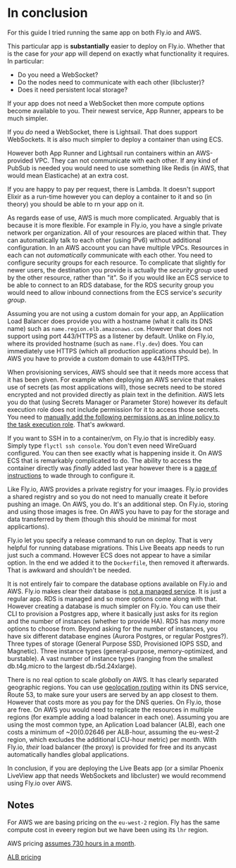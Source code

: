 # In conclusion

For this guide I tried running the same app on both Fly.io and AWS.

This particular app is **substantially** easier to deploy on Fly.io. Whether that is the case for _your_ app will depend on exactly what functionality it requires. In particular:

- Do you need a WebSocket?
- Do the nodes need to communicate with each other (libcluster)?
- Does it need persistent local storage?

If your app does not need a WebSocket then more compute options become available to you. Their newest service, App Runner, appears to be much simpler.

If you _do_ need a WebSocket, there is Lightsail. That does support WebSockets. It is also much simpler to deploy a container than using ECS.

However both App Runner and Lightsail run containers within an AWS-provided VPC. They can not communicate with each other. If any kind of PubSub is needed you would need to use something like Redis (in AWS, that would mean Elasticache) at an extra cost.

If you are happy to pay per request, there is Lambda. It doesn't support Elixir as a run-time however you can deploy a container to it and so (in theory) you should be able to rn your app on it.

As regards ease of use, AWS is much more complicated. Arguably that is because it is more flexible. For example in Fly.io, you have a single private network per organization. All of your resources are placed within that. They can automatically talk to each other (using IPv6) without additional configuration. In an AWS account you can have multiple VPCs. Resources in each can not _automatically_ communicate with each other. You need to configure security groups for each resource. To complicate that slightly for newer users, the destination you provide is actually the _security group_ used by the other resource, rather than "it". So if you would like an ECS service to be able to connect to an RDS database, for the RDS security group you would need to allow inbound connections from the ECS service's _security group_.

Assuming you are not using a custom domain for your app, an Appliication Load Balancer does provide you with a hostname (what it calls its DNS name) such as `name.region.elb.amazonaws.com`. However that does not support using port 443/HTTPS as a listener by default. Unlike on Fly.io, where its provided hostname (such as `name.fly.dev`) does. You can immediately use HTTPS (which all production applications should be). In AWS you have to provide a custom domain to use 443/HTTPS.

When provisioning services, AWS should see that it needs more access that it has been given. For example when deploying an AWS service that makes use of secrets (as most applications will), those secrets need to be stored encrypted and not provided directly as plain text in the definition. AWS lets you do that (using Secrets Manager or Parameter Store) however its default execution role does not include permission for it to access those secrets. You need to [manually add the following permissions as an inline policy to the task execution role](https://docs.aws.amazon.com/AmazonECS/latest/developerguide/task_execution_IAM_role.html). That's awkward.

If you want to SSH in to a container/vm, on Fly.io that is incredibly easy. Simply type `flyctl ssh console`. You don't even need WireGuard configured. You can then see exactly what is happening inside it. On AWS ECS that is remarkably complicated to do. The ability to access the container directly was _finally_ added last year however there is a [page of instructions](https://aws.amazon.com/blogs/containers/new-using-amazon-ecs-exec-access-your-containers-fargate-ec2/) to wade through to configure it.

Like Fly.io, AWS provides a private registry for your imaages. Fly.io provides a shared registry and so you do not need to manually create it before pushing an image. On AWS, you do. It's an additional step. On Fly.io, storing and using those images is free. On AWS you have to pay for the storage and data transferred by them (though this should be minimal for most applicartions).

Fly.io let you specify a release command to run on deploy. That is very helpful for running database migrations. This Live Beeats app needs to run just such a command. However ECS does not appear to have a similar option. In the end we added it to the `Dockerfile`, then removed it afterwards. That is awkward and shouldn't be needed.

It is not entirely fair to compare the database options available on Fly.io and AWS. Fly.io makes clear their database is [not a managed service](https://fly.io/docs/postgres/getting-started/what-you-should-know/). It is just a regular app. RDS is managed and so more options come along with that. However creating a database is much simpler on Fly.io. You can use their CLI to provision a Postgres app, where it basically just asks for its region and the number of instances (whether to provide HA). RDS has _many_ more options to choose from. Beyond asking for the number of instances, you have six different database engines (Aurora Postgres, or regular Postgres?). Three types of storage (General Purpose SSD, Provisioned IOPS SSD, and Magnetic). Three instance types (general-purpose, memory-optimized, and burstable). A vast number of instance types (ranging from the smallest db.t4g.micro to the largest db.r5d.24xlarge).

There is no real option to scale _globally_ on AWS. It has clearly separated geographic regions. You can use [geolocation routing](https://docs.aws.amazon.com/Route53/latest/DeveloperGuide/routing-policy-geo.html) within its DNS service, Route 53, to make sure your users are served by an app closest to them. However that costs more as you pay for the DNS queries. On Fly.io, those are free. On AWS you would need to replicate the resources in multiple regions (for example adding a load balancer in each one). Assuming you are using the most common type, an Aplication Load balancer (ALB), each one costs a minimum of ~$20 ($0.02646 per ALB-hour, assuming the eu-west-2 region, which excludes the additional LCU-hour metric) per month. With Fly.io, _their_ load balancer (the proxy) is provided for free and its anycast automatically handles global applications.

In conclusion, if you are deploying the Live Beats app (or a similar Phoenix LiveView app that needs WebSockets and libcluster) we would recommend using Fly.io over AWS.

## Notes

For AWS we are basing pricing on the `eu-west-2` region. Fly has the same compute cost in eveery region but we have been using its `lhr` region.

AWS pricing [assumes 730 hours in a month](https://aws.amazon.com/calculator/calculator-assumptions/).

[ALB pricing](https://aws.amazon.com/elasticloadbalancing/pricing/?nc=sn&loc=3)
